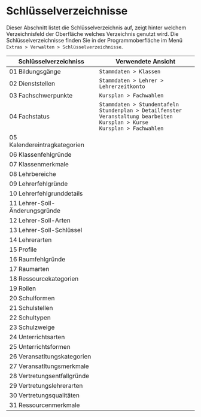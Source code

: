 # Schlüsselverzeichnisse

Dieser Abschnitt listet die Schlüsselverzeichnis auf, zeigt hinter welchem Verzeichnisfeld der Oberfläche welches Verzeichnis genutzt wird. Die Schlüsselverzeichnisse finden Sie in der Programmoberfläche im Menü `Extras > Verwalten > Schlüsselverzeichnisse`.

Schlüsselverzeichniss | Verwendete Ansicht
-|-
01 Bildungsgänge|`Stammdaten > Klassen`
02 Dienststellen| `Stammdaten > Lehrer > Lehrerzeitkonto`
03 Fachschwerpunkte|`Kursplan > Fachwahlen`
04 Fachstatus|`Stammdaten > Stundentafeln` <br> `Stundenplan > Detailfenster Veranstaltung bearbeiten`<br> `Kursplan > Kurse` <br> `Kursplan > Fachwahlen`
05 Kalendereintragkategorien|
06 Klassenfehlgründe|
07 Klassenmerkmale|
08 Lehrbereiche|
09 Lehrerfehlgründe|
10 Lehrerfehlgrunddetails|
11 Lehrer-Soll-Änderungsgründe|
12 Lehrer-Soll-Arten|
13 Lehrer-Soll-Schlüssel|
14 Lehrerarten|
15 Profile|
16 Raumfehlgründe|
17 Raumarten|
18 Ressourcekategorien|
19 Rollen|
20 Schulformen|
21 Schulstellen|
22 Schultypen|
23 Schulzweige|
24 Unterrichtsarten|
25 Unterrichtsformen|
26 Veransatltungskategorien|
27 Veransatltungsmerkmale|
28 Vertretungsentfallgründe|
29 Vertretungslehrerarten|
30 Vertretungsqualitäten|
31 Ressourcenmerkmale|
